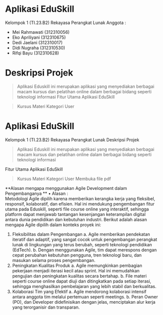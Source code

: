 # Aplikasi EduSkill
Kelompok 1 (TI.23.B2) Rekayasa Perangkat Lunak
Anggota :
- Mei Rahmawati (312310056)
- Eko Apriliyani (312310675)
- Dedi Jaelani (312310017)
- Didi Nugraha (312310530)
- Rifqi Bayu (312310628)
  
# Deskripsi Projek
> Aplikasi Eduskill ini merupakan aplikasi yang  menyediakan berbagai macam kursus dan pelatihan online dalam berbagai bidang seperti teknologi informasi
Fitur Utama Aplikasi EduSkill


> Kursus
> Materi
> Kategori
> User
# Aplikasi EduSkill
Kelompok 1 (TI.23.B2) Rekayasa Perangkat Lunak
Deskripsi Projek
> Aplikasi Eduskill ini merupakan aplikasi yang  menyediakan berbagai macam kursus dan pelatihan online dalam berbagai bidang seperti teknologi informasi

Fitur Utama Aplikasi EduSkill


> Kursus
> Materi
> Kategori
> User
> Membuka file pdf


   **Alasan mengapa menggunakan Agile Development dalam 
Pengembanganya
**
• Alasan :  
Metodologi Agile dipilih karena memberikan kerangka kerja yang fleksibel, responsif, 
kolaboratif, dan efisien. Hal ini mendukung pengembangan fitur utama pada Eduskill, seperti 
file course online yang interaktif, sehingga platform dapat menjawab tantangan kesenjangan 
keterampilan digital antara dunia pendidikan dan kebutuhan industri. 
Berikut adalah alasan mengapa Agile dipilih dalam konteks proyek ini: 
1. Fleksibilitas dalam Pengembangan 
a. 
Agile memberikan pendekatan iteratif dan adaptif, yang sangat cocok untuk 
pengembangan perangkat lunak di lingkungan yang terus berubah, seperti teknologi 
pendidikan (EdTech). 
b. Dengan menggunakan Agile, tim dapat merespons dengan cepat perubahan kebutuhan 
pengguna, tren teknologi baru, dan masukan selama proses pengembangan. 
2. Peningkatan Kualitas Produk 
a. 
Agile memungkinkan pembagian pekerjaan menjadi iterasi kecil atau sprint. Hal ini 
memudahkan pengujian dan peningkatan kualitas secara bertahap. 
b. File materi seperti course online dapat diuji dan ditingkatkan pada setiap iterasi, 
sehingga menghasilkan pembelajaran yang lebih stabil dan berkualitas. 
3.  Kolaborasi Tim yang Efektif 
a. 
Agile mendorong kolaborasi intensif antara anggota tim melalui pertemuan seperti 
meetings. 
b. Peran Owner (PO),  dan Developer didefinisikan dengan jelas, menciptakan alur kerja 
yang terorganisir dan transparan.
